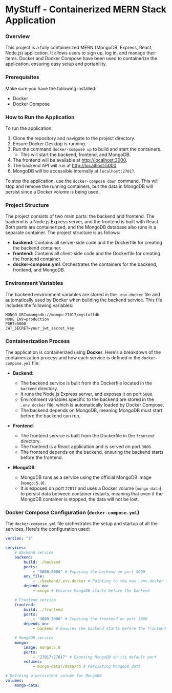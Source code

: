 # MyStuff - Containerized MERN Stack Application


### Overview

This project is a fully containerized MERN (MongoDB, Express, React, Node.js) application. It allows users to sign up, log in, and manage their items. Docker and Docker Compose have been used to containerize the application, ensuring easy setup and portability.


### Prerequisites

Make sure you have the following installed:

- Docker
- Docker Compose


### How to Run the Application

To run the application:

1. Clone the repository and navigate to the project directory.
2. Ensure Docker Desktop is running.
3. Run the command `docker-compose up` to build and start the containers.
   - This will start the backend, frontend, and MongoDB.
4. The frontend will be available at [http://localhost:3000](http://localhost:3000).
5. The backend API will run at [http://localhost:5000](http://localhost:5000).
6. MongoDB will be accessible internally at `localhost:27017`.

To stop the application, use the `docker-compose down` command. This will stop and remove the running containers, but the data in MongoDB will persist since a Docker volume is being used.


### Project Structure

The project consists of two main parts: the backend and frontend. The backend is a Node.js Express server, and the frontend is built with React. Both parts are containerized, and the MongoDB database also runs in a separate container. The project structure is as follows:

- **backend**: Contains all server-side code and the Dockerfile for creating the backend container.
- **frontend**: Contains all client-side code and the Dockerfile for creating the frontend container.
- **docker-compose.yml**: Orchestrates the containers for the backend, frontend, and MongoDB.


### Environment Variables

The backend environment variables are stored in the `.env.docker` file and automatically used by Docker when building the backend service. This file includes the following variables:

```env
MONGO_URI=mongodb://mongo:27017/mystuffdb
NODE_ENV=production
PORT=5000
JWT_SECRET=your_jwt_secret_key

```


### Containerization Process

The application is containerized using **Docker**. Here's a breakdown of the containerization process and how each service is defined in the `docker-compose.yml` file:

- **Backend**:
  - The backend service is built from the Dockerfile located in the `backend` directory.
  - It runs the Node.js Express server, and exposes it on port `5000`.
  - Environment variables specific to the backend are stored in the `.env.docker` file, which is automatically loaded by Docker Compose.
  - The backend depends on MongoDB, meaning MongoDB must start before the backend can run.

- **Frontend**:
  - The frontend service is built from the Dockerfile in the `frontend` directory.
  - The frontend is a React application and is served on port `3000`.
  - The frontend depends on the backend, ensuring the backend starts before the frontend.

- **MongoDB**:
  - MongoDB runs as a service using the official MongoDB image (`mongo:5.0`).
  - It is exposed on port `27017` and uses a Docker volume (`mongo-data`) to persist data between container restarts, meaning that even if the MongoDB container is stopped, the data will not be lost.


### Docker Compose Configuration (`docker-compose.yml`)

The `docker-compose.yml` file orchestrates the setup and startup of all the services. Here's the configuration used:

```yaml
version: "3"

services:
    # Backend service
    backend:
        build: ./backend
        ports:
            - "5000:5000" # Exposing the backend on port 5000
        env_file:
            - ./backend/.env.docker # Pointing to the new .env.docker file for Docker use
        depends_on:
            - mongo # Ensures MongoDB starts before the backend

    # Frontend service
    frontend:
        build: ./frontend
        ports:
            - "3000:3000" # Exposing the frontend on port 3000
        depends_on:
            - backend # Ensures the backend starts before the frontend

    # MongoDB service
    mongo:
        image: mongo:5.0
        ports:
            - "27017:27017" # Exposing MongoDB on its default port
        volumes:
            - mongo-data:/data/db # Persisting MongoDB data

# Defining a persistent volume for MongoDB
volumes:
    mongo-data:
